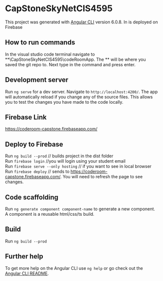 # CapStoneSkyNetCIS4595

This project was generated with [Angular CLI](https://github.com/angular/angular-cli) version 6.0.8. In is deployed on Firebase

## How to run commands

In the visual studio code terminal navigate to **\CapStoneSkyNetCIS4595\codeRoomApp. The ** will be where you saved the git repo to. Next type in the command and press enter.

## Development server

Run `ng serve` for a dev server. Navigate to `http://localhost:4200/`. The app will automatically reload if you change any of the source files. This allows you to test the changes you have made to the code locally. 

## Firebase Link

https://coderoom-capstone.firebaseapp.com/

## Deploy to Firebase

Run `ng build --prod` // builds project in the dist folder <br />
Run `firebase login` //you will login using your student email <br />
Run `firebase serve --only hosting`  // if you want to see in local browser <br />
Run `firebase deploy`  // sends to https://coderoom-capstone.firebaseapp.com/. You will need to refresh the page to see changes.

## Code scaffolding

Run `ng generate component component-name` to generate a new component. A component is a reusable html/css/ts build.

## Build

Run `ng build --prod` 

## Further help

To get more help on the Angular CLI use `ng help` or go check out the [Angular CLI README](https://github.com/angular/angular-cli/blob/master/README.md).
